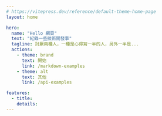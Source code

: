 ```yaml
---
# https://vitepress.dev/reference/default-theme-home-page
layout: home

hero:
  name: "Hello 網頁"
  text: "紀錄一些技術開發事"
  tagline: 討厭兩種人，一種是心得寫一半的人，另外一半是...
  actions:
    - theme: brand
      text: 開始
      link: /markdown-examples
    - theme: alt
      text: 其他
      link: /api-examples

features:
  - title:
    details:
---
```

